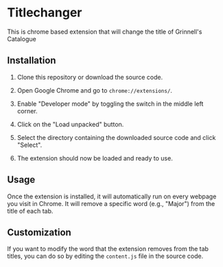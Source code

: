 # Titlechanger

This is chrome based extension that will change the title of Grinnell's Catalogue
## Installation

1. Clone this repository or download the source code.

2. Open Google Chrome and go to `chrome://extensions/`.

3. Enable "Developer mode" by toggling the switch in the middle left corner.

4. Click on the "Load unpacked" button.

5. Select the directory containing the downloaded source code and click "Select".

6. The extension should now be loaded and ready to use.

## Usage

Once the extension is installed, it will automatically run on every webpage you visit in Chrome. It will remove a specific word (e.g., "Major") from the title of each tab.

## Customization

If you want to modify the word that the extension removes from the tab titles, you can do so by editing the `content.js` file in the source code.

